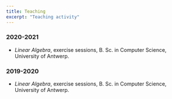 ```yaml
---
title: Teaching
excerpt: "Teaching activity"
---
```


### 2020-2021

- *Linear Algebra*, exercise sessions, B. Sc. in Computer Science, University of Antwerp.

### 2019-2020

- *Linear Algebra*, exercise sessions, B. Sc. in Computer Science, University of Antwerp.



